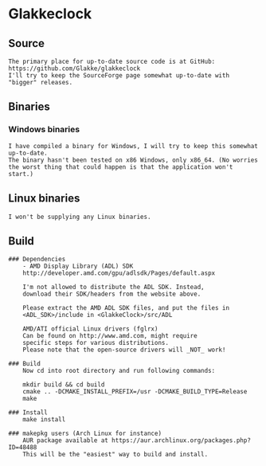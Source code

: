 # Glakkeclock

## Source
	The primary place for up-to-date source code is at GitHub:
	https://github.com/Glakke/glakkeclock
	I'll try to keep the SourceForge page somewhat up-to-date with "bigger" releases.

## Binaries
### Windows binaries
	I have compiled a binary for Windows, I will try to keep this somewhat up-to-date.
	The binary hasn't been tested on x86 Windows, only x86_64. (No worries
	the worst thing that could happen is that the application won't start.)

## Linux binaries
	I won't be supplying any Linux binaries.

## Build
	### Dependencies
		- AMD Display Library (ADL) SDK
		http://developer.amd.com/gpu/adlsdk/Pages/default.aspx

		I'm not allowed to distribute the ADL SDK. Instead, 
		download their SDK/headers from the website above.

		Please extract the AMD ADL SDK files, and put the files in
		<ADL_SDK>/include in <GlakkeClock>/src/ADL

		AMD/ATI official Linux drivers (fglrx) 
		Can be found on http://www.amd.com, might require
		specific steps for various distributions.
		Please note that the open-source drivers will _NOT_ work!

	### Build
		Now cd into root directory and run following commands:

		mkdir build && cd build
		cmake .. -DCMAKE_INSTALL_PREFIX=/usr -DCMAKE_BUILD_TYPE=Release
		make

	### Install
		make install

	### makepkg users (Arch Linux for instance)
		AUR package available at https://aur.archlinux.org/packages.php?ID=48488
		This will be the "easiest" way to build and install.
